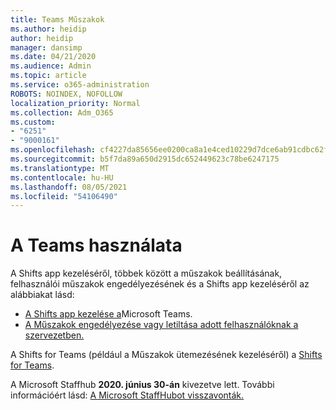 ```yaml
---
title: Teams Műszakok
ms.author: heidip
author: heidip
manager: dansimp
ms.date: 04/21/2020
ms.audience: Admin
ms.topic: article
ms.service: o365-administration
ROBOTS: NOINDEX, NOFOLLOW
localization_priority: Normal
ms.collection: Adm_O365
ms.custom:
- "6251"
- "9000161"
ms.openlocfilehash: cf4227da85656ee0200ca8a1e4ced10229d7dce6ab91cdbc62f63a41c899c80d
ms.sourcegitcommit: b5f7da89a650d2915dc652449623c78be6247175
ms.translationtype: MT
ms.contentlocale: hu-HU
ms.lasthandoff: 08/05/2021
ms.locfileid: "54106490"
---
```

# <a name="using-teams-shifts"></a>A Teams használata

A Shifts app kezeléséről, többek között a műszakok beállításának, felhasználói műszakok engedélyezésének és a Shifts app kezeléséről az alábbiakat lásd:
 
- [A Shifts app kezelése a](https://docs.microsoft.com/microsoftteams/expand-teams-across-your-org/shifts/manage-the-shifts-app-for-your-organization-in-teams#set-up-shifts)Microsoft Teams.
- [A Műszakok engedélyezése vagy letiltása adott felhasználóknak a szervezetben.](https://docs.microsoft.com/microsoftteams/expand-teams-across-your-org/shifts/manage-the-shifts-app-for-your-organization-in-teams#enable-or-disable-shifts-for-specific-users-in-your-organization)

A Shifts for Teams (például a Műszakok ütemezésének kezeléséről) a [Shifts for Teams](https://docs.microsoft.com/microsoftteams/expand-teams-across-your-org/shifts-for-teams-landing-page).

A Microsoft Staffhub **2020. június 30-án** kivezetve lett. További információért lásd: [A Microsoft StaffHubot visszavonták.](https://docs.microsoft.com/MicrosoftTeams/expand-teams-across-your-org/shifts/microsoft-staffhub-to-be-retired)


